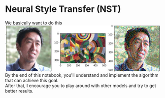 # Neural Style Transfer (NST)

We basically want to do this  
![Presentation](images/doc.jpg)  
By the end of this notebook, you'll understand and implement the algorithm that can achieve this goal.  
After that, I encourage you to play around with other models and try to get better results.
